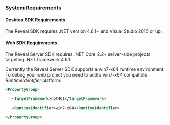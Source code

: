 ### System Requirements

#### Desktop SDK Requirements

The Reveal SDK requires .NET version 4.6.1+ and Visual Studio 2015 or up.

#### Web SDK Requirements

The Reveal Server SDK requires .NET Core 2.2+ server-side projects
targeting .NET framework 4.6.1.

Currently the Reveal Server SDK supports a win7-x64 runtime environment.
To debug your web project you need to add a win7-x64 compatible
*RuntimeIdentifier* platform:

``` xml
<PropertyGroup>

   <TargetFramework>net461</TargetFramework>

   <RuntimeIdentifier>win7-x64</RuntimeIdentifier>

</PropertyGroup>
```
